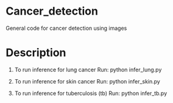 # Cancer_detection
General code for cancer detection using images

# Description
1. To run inference for lung cancer
Run: python infer_lung.py

2. To run inference for skin cancer
Run: python infer_skin.py

3. To run inference for tuberculosis (tb)
Run: python infer_tb.py
